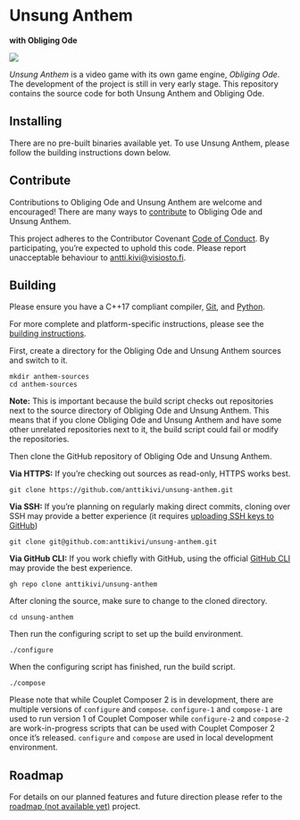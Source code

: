 # Unsung Anthem
**with Obliging Ode**

![](https://github.com/anttikivi/unsung-anthem/workflows/Main%20workflow/badge.svg)

*Unsung Anthem* is a video game with its own game engine, *Obliging Ode*. The development of the project is still in very early stage. This repository contains the source code for both Unsung Anthem and Obliging Ode.

## Installing

There are no pre-built binaries available yet. To use Unsung Anthem, please follow the building instructions down below.

## Contribute

Contributions to Obliging Ode and Unsung Anthem are welcome and encouraged! There are many ways to [contribute](CONTRIBUTING.md) to Obliging Ode and Unsung Anthem.

This project adheres to the Contributor Covenant [Code of Conduct](CODE_OF_CONDUCT.md). By participating, you’re expected to uphold this code. Please report unacceptable behaviour to antti.kivi@visiosto.fi.

## Building

Please ensure you have a C++17 compliant compiler, [Git](https://git-scm.com), and [Python](https://python.org).

For more complete and platform-specific instructions, please see the [building instructions](docs/BUILDING.md).

First, create a directory for the Obliging Ode and Unsung Anthem sources and switch to it.

    mkdir anthem-sources
    cd anthem-sources

**Note:** This is important because the build script checks out repositories next to the source directory of Obliging Ode and Unsung Anthem. This means that if you clone Obliging Ode and Unsung Anthem and have some other unrelated repositories next to it, the build script could fail or modify the repositories.

Then clone the GitHub repository of Obliging Ode and Unsung Anthem.

**Via HTTPS:** If you’re checking out sources as read-only, HTTPS works best.

    git clone https://github.com/anttikivi/unsung-anthem.git

**Via SSH:** If you’re planning on regularly making direct commits, cloning over SSH may provide a better experience (it requires [uploading SSH keys to GitHub](https://help.github.com/articles/adding-a-new-ssh-key-to-your-github-account/))

    git clone git@github.com:anttikivi/unsung-anthem.git

**Via GitHub CLI:** If you work chiefly with GitHub, using the official [GitHub CLI](https://cli.github.com) may provide the best experience.

    gh repo clone anttikivi/unsung-anthem

After cloning the source, make sure to change to the cloned directory.

    cd unsung-anthem

Then run the configuring script to set up the build environment.

    ./configure

When the configuring script has finished, run the build script.

    ./compose

Please note that while Couplet Composer 2 is in development, there are multiple versions of `configure` and `compose`. `configure-1` and `compose-1` are used to run version 1 of Couplet Composer while `configure-2` and `compose-2` are work-in-progress scripts that can be used with Couplet Composer 2 once it’s released. `configure` and `compose` are used in local development environment.


## Roadmap

For details on our planned features and future direction please refer to the [roadmap (not available yet)](#) project.

